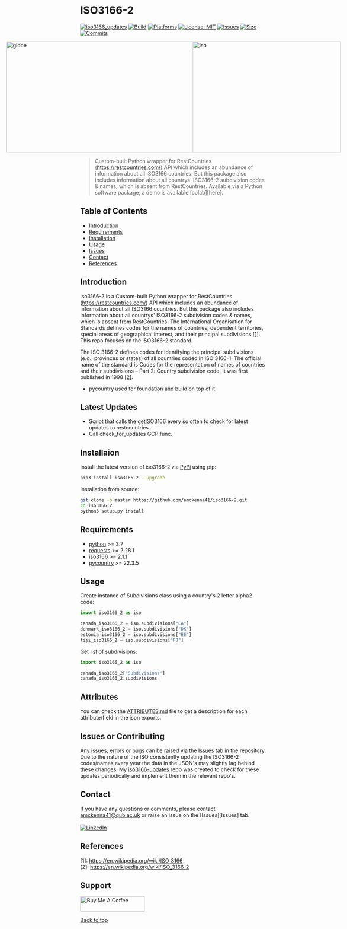 # ISO3166-2

[![iso3166_updates](https://img.shields.io/pypi/v/iso3166-updates)](https://pypi.org/project/iso3166-updates/)
[![Build](https://img.shields.io/github/workflow/status/amckenna41/iso3166-updates/Deploy%20to%20PyPI%20📦)](https://github.com/amckenna41/iso3166-updates/actions)
[![Platforms](https://img.shields.io/badge/platforms-linux%2C%20macOS%2C%20Windows-green)](https://pypi.org/project/iso3166-updates/)
[![License: MIT](https://img.shields.io/github/license/amckenna41/iso3166-updates)](https://opensource.org/licenses/MIT)
[![Issues](https://img.shields.io/github/issues/amckenna41/iso3166-flag-icons)](https://github.com/amckenna41/iso3166-updates/issues)
[![Size](https://img.shields.io/github/repo-size/amckenna41/iso3166-updates)](https://github.com/amckenna41/iso3166-updates)
[![Commits](https://img.shields.io/github/commit-activity/w/amckenna41/iso3166-updates)](https://github.com/iso3166-updates)

<div alt="images" style="justify-content: center; display:flex; margin-left=10px;">
  <img src="https://upload.wikimedia.org/wikipedia/commons/3/3d/Flag-map_of_the_world_%282017%29.png" alt="globe" height="300" width="600"/>
  <img src="https://upload.wikimedia.org/wikipedia/commons/e/e3/ISO_Logo_%28Red_square%29.svg" alt="iso" height="300" width="400"/>
</div>

> Custom-built Python wrapper for RestCountries (https://restcountries.com/) API which includes an abundance of information about all ISO3166 countries. But this package also includes information about all countrys' ISO3166-2 subdivision codes & names, which is absent from RestCountries. Available via a Python software package; a demo is available [colab][here].


Table of Contents
-----------------

  * [Introduction](#introduction)
  * [Requirements](#requirements)
  * [Installation](#installation)
  * [Usage](#usage)
  * [Issues](#Issues)
  * [Contact](#contact)
  * [References](#references)

Introduction
------------
iso3166-2 is a Custom-built Python wrapper for RestCountries (https://restcountries.com/) API which includes an abundance of information about all ISO3166 countries. But this package also includes information about all countrys' ISO3166-2 subdivision codes & names, which is absent from RestCountries. The International Organisation for Standards defines codes for the names of countries, dependent territories, special areas of geographical interest, and their principal subdivisions [[1]](#references). This repo focuses on the ISO3166-2 standard.

The ISO 3166-2 defines codes for identifying the principal subdivisions (e.g., provinces or states) of all countries coded in ISO 3166-1. The official name of the standard is Codes for the representation of names of countries and their subdivisions – Part 2: Country subdivision code. It was first published in 1998 [[2]](#references).


* pycountry used for foundation and build on top of it.

Latest Updates
--------------
* Script that calls the getISO3166 every so often to check for latest updates to restcountries. 
* Call check_for_updates GCP func.

Installaion
-----------
Install the latest version of iso3166-2 via [PyPi][PyPi] using pip:

```bash
pip3 install iso3166-2 --upgrade
```

Installation from source:
```bash
git clone -b master https://github.com/amckenna41/iso3166-2.git
cd iso3166_2
python3 setup.py install
```

Requirements
------------
* [python][python] >= 3.7
* [requests][requests] >= 2.28.1
* [iso3166][iso3166] >= 2.1.1
* [pycountry][pycountry] >= 22.3.5

Usage
-----

Create instance of Subdivisions class using a country's 2 letter alpha2 code:
```python
import iso3166_2 as iso

canada_iso3166_2 = iso.subdivisions["CA"]
denmark_iso3166_2 = iso.subdivisions["DK"]
estonia_iso3166_2 = iso.subdivisions["EE"]
fiji_iso3166_2 = iso.subdivisions["FJ"]
```

Get list of subdivisions:
```python
import iso3166_2 as iso

canada_iso3166_2["Subdivisions"]
canada_iso3166_2.subdivisions
```

Attributes
----------
You can check the [ATTRIBUTES.md][attributes] file to get a description for each attribute/field in the json exports.


Issues or Contributing
----------------------
Any issues, errors or bugs can be raised via the [Issues](https://github.com/amckenna41/iso3166_updates/issues) tab in the repository. Due to the nature of the ISO consistently updating the ISO3166-2 codes/names every year the data in the JSON's may slightly lag behind these changes. My [iso3166-updates][iso3166-updates] repo was created to check for these updates periodically and implement them in the relevant repo's. 

Contact
-------
If you have any questions or comments, please contact amckenna41@qub.ac.uk or raise an issue on the [Issues][Issues] tab. <br><br>
[![LinkedIn](https://img.shields.io/badge/LinkedIn-0077B5?style=for-the-badge&logo=linkedin&logoColor=white)](https://www.linkedin.com/in/adam-mckenna-7a5b22151/)

References
----------
\[1\]: https://en.wikipedia.org/wiki/ISO_3166 <br>
\[2\]: https://en.wikipedia.org/wiki/ISO_3166-2 <br>

Support
-------
<a href="https://www.buymeacoffee.com/amckenna41" target="_blank"><img src="https://cdn.buymeacoffee.com/buttons/default-orange.png" alt="Buy Me A Coffee" height="41" width="174"></a>

[Back to top](#TOP)

<!-- To Do
-----
* Validate correct subdivision codes in json. Pycountry module doesnt have the latest codes, could use iso3166-updates repo.
* iso3166-flag-icons repo, json just contains subdivisions with flags in the repo, not all countrys' subdivisions.
* Create automated cron script that polls the iso3166-updates repo to check for any updates to codes.
* Look at python-countries repo (https://github.com/leonkozlowski/python-countries).
* pyPi software package for accessing all restcountries info + included subdivision info.
* https://github.com/mledoze/countries -->


[python]: https://www.python.org/downloads/release/python-360/
[requests]: https://requests.readthedocs.io/
[iso3166]: https://github.com/deactivated/python-iso3166
[pycountry]: https://github.com/flyingcircusio/pycountry
[PyPi]: https://pypi.org/project/pysar/
[iso3166-updates]: https://github.com/amckenna41/iso3166-updates
[colab]: https://github.com/amckenna41/iso3166-updates
[attributes]: https://github.com/amckenna41/iso3166-updates

<!-- https://github.com/annexare/Countries -->

<!-- 
Look over below...
iso3166-updates is a repo that consists of a series of scripts that check for any updates/changes to the ISO3166-1 and ISO3166-2 country codes and naming conventions, as per the ISO3166 newsletter (https://www.iso.org/iso-3166-country-codes.html). The ISO3166 standard by the ISO defines codes for the names of countries, dependent territories, special areas of geographical interest, consolidated into the ISO3166-1 standard [[1]](#references), and their principal subdivisions (e.g., provinces, states, departments, regions), which compromise the ISO3166-2 standard [[2]](#references). 

**Problem Statement**

The ISO is a very dynamic organisation and regularly change/update/remove entries within its library of standards, this includes the ISO3166. Additions/changes/deletions to country/territorial codes in the ISO3166-1 are a lot less frequent, but changes are much more frequent for the ISO3166-2 codes due to there being thousands more entries, thus it can be difficult to keep up with any changes to these codes. These changes can occur for a variety of geopolitical and bureaucratic reasons and are usually communicated via Newsletters on the ISO platform or Online Browsing Platform or via a database, which usually costs money to subscribe to [[3]](#references), usually being released at the end of the year, with amendments and updates throughout the year. [[4]](#references)

This software and accompanying API makes it extremely easy to check for any new or historic updates to a country or set of countrys' ISO3166-2 codes for free with an easy to use interface and Python package.
This software is for anyone working on projects working directly with country codes and who want up-to-date and accurate ISO3166-2 codes and naming conventions.

**Intended Audience**
This software and accompanying API is for anyone working with country data at the ISO3166 level. It's of high importance that the data that data you are working with is correct and up-to-date, especially with consistent changes being posted every year since 2000 (except 2001 and 2006). iso3166-updates not only 
 
Also, it's aimed not just at developers of ISO3166 applications but for anyone working in that space, hence the creation of an easy to use API. 

<em> The earliest date for any ISO3166 updates is 2000-06-21, and the most recent is 2022-11-29 </em> -->
